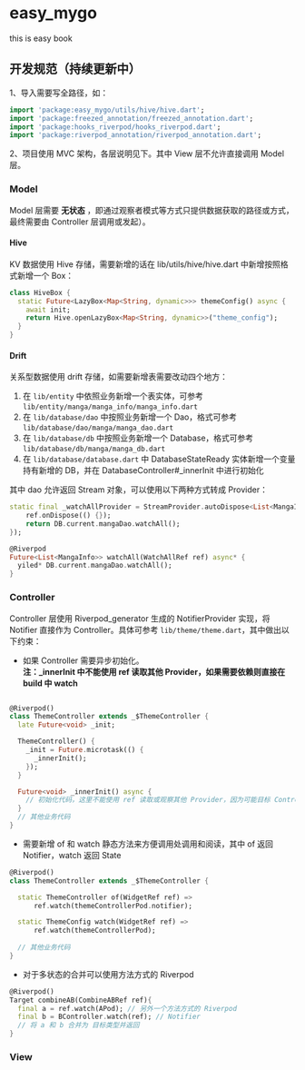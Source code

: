 # easy_mygo

this is easy book

## 开发规范（持续更新中）

1、导入需要写全路径，如：

```dart
import 'package:easy_mygo/utils/hive/hive.dart';
import 'package:freezed_annotation/freezed_annotation.dart';
import 'package:hooks_riverpod/hooks_riverpod.dart';
import 'package:riverpod_annotation/riverpod_annotation.dart';
```

2、项目使用 MVC 架构，各层说明见下。其中 View 层不允许直接调用 Model 层。

### Model

Model 层需要 **无状态** ，即通过观察者模式等方式只提供数据获取的路径或方式，最终需要由 Controller 层调用或发起）。

#### Hive

KV 数据使用 Hive 存储，需要新增的话在 lib/utils/hive/hive.dart 中新增按照格式新增一个 Box：

```dart
class HiveBox {
  static Future<LazyBox<Map<String, dynamic>>> themeConfig() async {
    await init;
    return Hive.openLazyBox<Map<String, dynamic>>("theme_config");
  }
}
```

#### Drift

关系型数据使用 drift 存储，如需要新增表需要改动四个地方：

1.  在 `lib/entity` 中依照业务新增一个表实体，可参考 `lib/entity/manga/manga_info/manga_info.dart`
2.  在 `lib/database/dao` 中按照业务新增一个 Dao，格式可参考 `lib/database/dao/manga/manga_dao.dart`
3.  在 `lib/database/db` 中按照业务新增一个 Database，格式可参考 `lib/database/db/manga/manga_db.dart`
4.  在 `lib/database/database.dart` 中 DatabaseStateReady 实体新增一个变量持有新增的 DB，并在 DatabaseController#_innerInit 中进行初始化

其中 dao 允许返回 Stream 对象，可以使用以下两种方式转成 Provider：
```dart
static final _watchAllProvider = StreamProvider.autoDispose<List<MangaInfo>>((ref){
    ref.onDispose(() {});
    return DB.current.mangaDao.watchAll();
});
```


```dart
@Riverpod
Future<List<MangaInfo>> watchAll(WatchAllRef ref) async* {
  yiled* DB.current.mangaDao.watchAll();
}
```
### Controller

Controller 层使用 Riverpod_generator 生成的 NotifierProvider 实现，将 Notifier 直接作为 Controller。具体可参考 `lib/theme/theme.dart`，其中做出以下约束：

* 如果 Controller 需要异步初始化。  
**注：_innerInit 中不能使用 ref 读取其他 Provider，如果需要依赖则直接在 build 中 watch**

```dart

@Riverpod()
class ThemeController extends _$ThemeController {
  late Future<void> _init;

  ThemeController() {
    _init = Future.microtask(() {
      _innerInit();
    });
  }

  Future<void> _innerInit() async {
    // 初始化代码，这里不能使用 ref 读取或观察其他 Provider，因为可能目标 Controller 还未初始化成功
  }
  // 其他业务代码
}
```

* 需要新增 of 和 watch 静态方法来方便调用处调用和阅读，其中 of 返回 Notifier，watch 返回 State

```dart
@Riverpod()
class ThemeController extends _$ThemeController {

  static ThemeController of(WidgetRef ref) =>
      ref.watch(themeControllerPod.notifier);

  static ThemeConfig watch(WidgetRef ref) =>
      ref.watch(themeControllerPod);
  
  // 其他业务代码
}
```

* 对于多状态的合并可以使用方法方式的 Riverpod

```dart
@Riverpod()
Target combineAB(CombineABRef ref){
  final a = ref.watch(APod); // 另外一个方法方式的 Riverpod
  final b = BController.watch(ref); // Notifier
  // 将 a 和 b 合并为 目标类型并返回
}
```





### View

